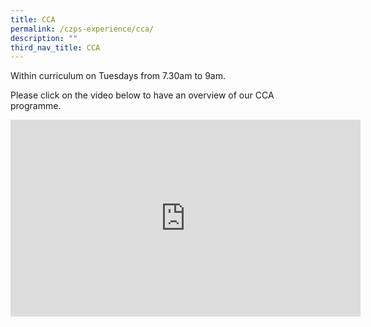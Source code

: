 ```yaml
---
title: CCA
permalink: /czps-experience/cca/
description: ""
third_nav_title: CCA
---
```

<p>Within curriculum on Tuesdays from 7.30am to 9am.</p>
<p>Please click on the video below to have an overview of our CCA programme.</p>

<iframe allowfullscreen="" allow="accelerometer; autoplay; clipboard-write; encrypted-media; gyroscope; picture-in-picture; web-share" frameborder="0" title="YouTube video player" src="https://www.youtube.com/embed/xoUAJkSaDyw" height="315" width="560">
	
</iframe>